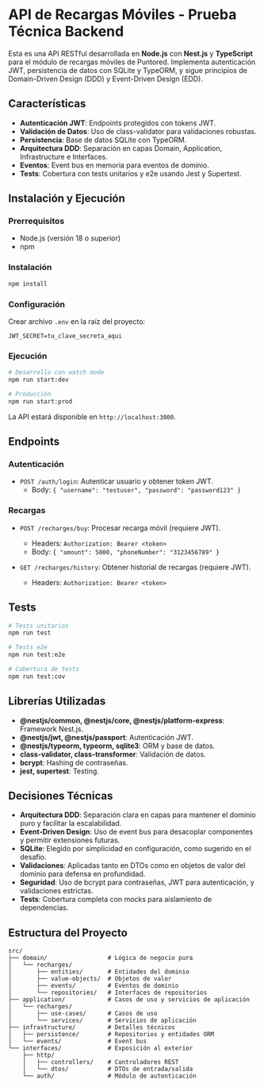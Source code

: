 # API de Recargas Móviles - Prueba Técnica Backend

Esta es una API RESTful desarrollada en **Node.js** con **Nest.js** y **TypeScript** para el módulo de recargas móviles de Puntored. Implementa autenticación JWT, persistencia de datos con SQLite y TypeORM, y sigue principios de Domain-Driven Design (DDD) y Event-Driven Design (EDD).

## Características

- **Autenticación JWT**: Endpoints protegidos con tokens JWT.
- **Validación de Datos**: Uso de class-validator para validaciones robustas.
- **Persistencia**: Base de datos SQLite con TypeORM.
- **Arquitectura DDD**: Separación en capas Domain, Application, Infrastructure e Interfaces.
- **Eventos**: Event bus en memoria para eventos de dominio.
- **Tests**: Cobertura con tests unitarios y e2e usando Jest y Supertest.

## Instalación y Ejecución

### Prerrequisitos
- Node.js (versión 18 o superior)
- npm

### Instalación
```bash
npm install
```

### Configuración
Crear archivo `.env` en la raíz del proyecto:
```
JWT_SECRET=tu_clave_secreta_aqui
```

### Ejecución
```bash
# Desarrollo con watch mode
npm run start:dev

# Producción
npm run start:prod
```

La API estará disponible en `http://localhost:3000`.

## Endpoints

### Autenticación
- `POST /auth/login`: Autenticar usuario y obtener token JWT.
  - Body: `{ "username": "testuser", "password": "password123" }`

### Recargas
- `POST /recharges/buy`: Procesar recarga móvil (requiere JWT).
  - Headers: `Authorization: Bearer <token>`
  - Body: `{ "amount": 5000, "phoneNumber": "3123456789" }`

- `GET /recharges/history`: Obtener historial de recargas (requiere JWT).
  - Headers: `Authorization: Bearer <token>`

## Tests

```bash
# Tests unitarios
npm run test

# Tests e2e
npm run test:e2e

# Cobertura de tests
npm run test:cov
```

## Librerías Utilizadas

- **@nestjs/common, @nestjs/core, @nestjs/platform-express**: Framework Nest.js.
- **@nestjs/jwt, @nestjs/passport**: Autenticación JWT.
- **@nestjs/typeorm, typeorm, sqlite3**: ORM y base de datos.
- **class-validator, class-transformer**: Validación de datos.
- **bcrypt**: Hashing de contraseñas.
- **jest, supertest**: Testing.

## Decisiones Técnicas

- **Arquitectura DDD**: Separación clara en capas para mantener el dominio puro y facilitar la escalabilidad.
- **Event-Driven Design**: Uso de event bus para desacoplar componentes y permitir extensiones futuras.
- **SQLite**: Elegido por simplicidad en configuración, como sugerido en el desafío.
- **Validaciones**: Aplicadas tanto en DTOs como en objetos de valor del dominio para defensa en profundidad.
- **Seguridad**: Uso de bcrypt para contraseñas, JWT para autenticación, y validaciones estrictas.
- **Tests**: Cobertura completa con mocks para aislamiento de dependencias.

## Estructura del Proyecto

```
src/
├── domain/                 # Lógica de negocio pura
│   └── recharges/
│       ├── entities/       # Entidades del dominio
│       ├── value-objects/  # Objetos de valor
│       ├── events/         # Eventos de dominio
│       └── repositories/   # Interfaces de repositorios
├── application/            # Casos de uso y servicios de aplicación
│   └── recharges/
│       ├── use-cases/      # Casos de uso
│       └── services/       # Servicios de aplicación
├── infrastructure/         # Detalles técnicos
│   ├── persistence/        # Repositorios y entidades ORM
│   └── events/             # Event bus
└── interfaces/             # Exposición al exterior
    ├── http/
    │   ├── controllers/    # Controladores REST
    │   └── dtos/           # DTOs de entrada/salida
    └── auth/               # Módulo de autenticación
